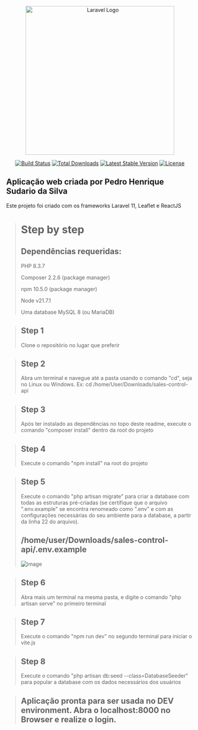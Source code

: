 <p align="center"><a href="https://laravel.com" target="_blank"><img src="https://raw.githubusercontent.com/laravel/art/master/logo-lockup/5%20SVG/2%20CMYK/1%20Full%20Color/laravel-logolockup-cmyk-red.svg" width="400" alt="Laravel Logo"></a></p>

<p align="center">
<a href="https://github.com/laravel/framework/actions"><img src="https://github.com/laravel/framework/workflows/tests/badge.svg" alt="Build Status"></a>
<a href="https://packagist.org/packages/laravel/framework"><img src="https://img.shields.io/packagist/dt/laravel/framework" alt="Total Downloads"></a>
<a href="https://packagist.org/packages/laravel/framework"><img src="https://img.shields.io/packagist/v/laravel/framework" alt="Latest Stable Version"></a>
<a href="https://packagist.org/packages/laravel/framework"><img src="https://img.shields.io/packagist/l/laravel/framework" alt="License"></a>
</p>

## Aplicação web criada por Pedro Henrique Sudario da Silva
Este projeto foi criado com os frameworks Laravel 11, Leaflet e ReactJS


> # Step by step
> ## Dependências requeridas:
> PHP 8.3.7
> 
> Composer 2.2.6 (package manager)
> 
> npm 10.5.0 (package manager)
>
> Node v21.7.1
> 
> Uma database MySQL 8 (ou MariaDB)

> ## Step 1
> Clone o repositório no lugar que preferir

> ## Step 2
> Abra um terminal e navegue até a pasta usando o comando "cd", seja no Linux ou Windows. Ex: cd /home/User/Downloads/sales-control-api

> ## Step 3
> Após ter instalado as dependências no topo deste readme, execute o comando "composer install" dentro da root do projeto

> ## Step 4
> Execute o comando "npm install" na root do projeto

> ## Step 5
> Execute o comando "php artisan migrate" para criar a database com todas as estruturas pré-criadas (se certifique que o arquivo ".env.example" se encontra renomeado como ".env" e com as configurações necessárias do seu ambiente para a database, a partir da linha 22 do arquivo).
> 
> ## /home/user/Downloads/sales-control-api/.env.example
> 
> ![image](https://github.com/petersudario/sales-control-api/assets/84980739/feb4f83f-6911-4527-accb-be5ee54ef9da)

> ## Step 6
> Abra mais um terminal na mesma pasta, e digite o comando "php artisan serve" no primeiro terminal

> ## Step 7
> Execute o comando "npm run dev" no segundo terminal para iniciar o vite.js

> ## Step 8
> Execute o comando "php artisan db:seed --class=DatabaseSeeder" para popular a database com os dados necessários dos usuários



> ## Aplicação pronta para ser usada no DEV environment. Abra o localhost:8000 no Browser e realize o login.
